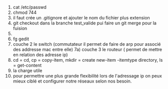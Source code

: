 1) cat /etc/passwd
2) chmod 744
3) il faut crée un .gitignore et ajouter le nom du fichier plus extension
4) git checkout dans la branche test_valide pui faire un git merge pour la fuision
5)
6) fg gedit
7) couche 2 le switch (commutateur il permet de faire de arp pour associé des addresse mac entre elle)
7a) couche 3 le routeur ( permet de mettre en relation des adresse ip)
8) cd = cd, cp = copy-item, mkdir = create new-item -itemtype directory, ls = get-content
9) la charge utile
10) pour permettre une plus grande flexibilité lors de l'adressage ip on peux mieux ciblé et configurer notre réseaux selon nos besoin.
